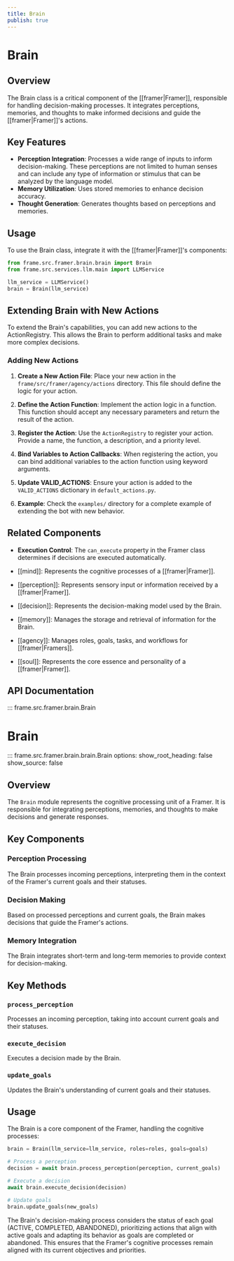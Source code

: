 ```yaml
---
title: Brain
publish: true
---
```


# Brain

## Overview

The Brain class is a critical component of the [[framer|Framer]], responsible for handling decision-making processes. It integrates perceptions, memories, and thoughts to make informed decisions and guide the [[framer|Framer]]'s actions.

## Key Features

- **Perception Integration**: Processes a wide range of inputs to inform decision-making. These perceptions are not limited to human senses and can include any type of information or stimulus that can be analyzed by the language model.
- **Memory Utilization**: Uses stored memories to enhance decision accuracy.
- **Thought Generation**: Generates thoughts based on perceptions and memories.

## Usage

To use the Brain class, integrate it with the [[framer|Framer]]'s components:

```python
from frame.src.framer.brain.brain import Brain
from frame.src.services.llm.main import LLMService

llm_service = LLMService()
brain = Brain(llm_service)
```

## Extending Brain with New Actions

To extend the Brain's capabilities, you can add new actions to the ActionRegistry. This allows the Brain to perform additional tasks and make more complex decisions.

### Adding New Actions

1. **Create a New Action File**: Place your new action in the `frame/src/framer/agency/actions` directory. This file should define the logic for your action.

2. **Define the Action Function**: Implement the action logic in a function. This function should accept any necessary parameters and return the result of the action.

3. **Register the Action**: Use the `ActionRegistry` to register your action. Provide a name, the function, a description, and a priority level.

4. **Bind Variables to Action Callbacks**: When registering the action, you can bind additional variables to the action function using keyword arguments.

5. **Update VALID_ACTIONS**: Ensure your action is added to the `VALID_ACTIONS` dictionary in `default_actions.py`.

6. **Example**: Check the `examples/` directory for a complete example of extending the bot with new behavior.

## Related Components

- **Execution Control**: The `can_execute` property in the Framer class determines if decisions are executed automatically.

- [[mind]]: Represents the cognitive processes of a [[framer|Framer]].
- [[perception]]: Represents sensory input or information received by a [[framer|Framer]].
- [[decision]]: Represents the decision-making model used by the Brain.
- [[memory]]: Manages the storage and retrieval of information for the Brain.
- [[agency]]: Manages roles, goals, tasks, and workflows for [[framer|Framers]].
- [[soul]]: Represents the core essence and personality of a [[framer|Framer]].

## API Documentation

::: frame.src.framer.brain.Brain
# Brain

::: frame.src.framer.brain.brain.Brain
    options:
      show_root_heading: false
      show_source: false

## Overview

The `Brain` module represents the cognitive processing unit of a Framer. It is responsible for integrating perceptions, memories, and thoughts to make decisions and generate responses.

## Key Components

### Perception Processing

The Brain processes incoming perceptions, interpreting them in the context of the Framer's current goals and their statuses.

### Decision Making

Based on processed perceptions and current goals, the Brain makes decisions that guide the Framer's actions.

### Memory Integration

The Brain integrates short-term and long-term memories to provide context for decision-making.

## Key Methods

### `process_perception`

Processes an incoming perception, taking into account current goals and their statuses.

### `execute_decision`

Executes a decision made by the Brain.

### `update_goals`

Updates the Brain's understanding of current goals and their statuses.

## Usage

The Brain is a core component of the Framer, handling the cognitive processes:

```python
brain = Brain(llm_service=llm_service, roles=roles, goals=goals)

# Process a perception
decision = await brain.process_perception(perception, current_goals)

# Execute a decision
await brain.execute_decision(decision)

# Update goals
brain.update_goals(new_goals)
```

The Brain's decision-making process considers the status of each goal (ACTIVE, COMPLETED, ABANDONED), prioritizing actions that align with active goals and adapting its behavior as goals are completed or abandoned. This ensures that the Framer's cognitive processes remain aligned with its current objectives and priorities.
